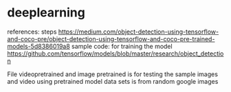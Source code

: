# deeplearning

references:
steps
https://medium.com/object-detection-using-tensorflow-and-coco-pre/object-detection-using-tensorflow-and-coco-pre-trained-models-5d8386019a8
sample code: for training the model
https://github.com/tensorflow/models/blob/master/research/object_detection


File videopretrained and image pretrained is for testing the sample images and video using pretrained model
data sets is from random google images

